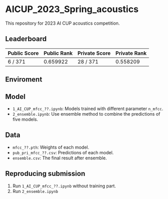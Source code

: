# AICUP_2023_Spring_acoustics

This repository for 2023 AI CUP acoustics competition.

## Leaderboard
|Public Score|Public Rank|Private Score|Private Rank|
|--|--|--|--|
|6 / 371|0.659922|28 / 371|0.558209|

## Enviroment

## Model
- ```1_AI_CUP_mfcc_??.ipynb```: Models trained with different parameter ```n_mfcc```.  
- ```2_ensemble.ipynb```: Use ensemble method to combine the predictions of five models.

## Data
- ```mfcc_??.pth```: Weights of each model.  
- ```pub_pri_mfcc_??.csv```: Predictions of each model.  
- ```ensemble.csv```: The final result after ensemble.

## Reproducing submission
1. Run ```1_AI_CUP_mfcc_??.ipynb``` without training part.
2. Run ```2_ensemble.ipynb```

